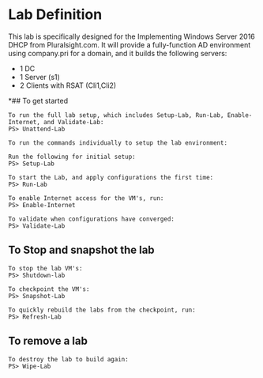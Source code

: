 # Lab Definition

This lab is specifically designed for the Implementing Windows Server 2016 DHCP from Pluralsight.com. It will provide a fully-function AD environment using company.pri for a domain, and it builds the following servers:

* 1 DC
* 1 Server (s1)
* 2 Clients with RSAT (Cli1,Cli2)

*## To get started

    To run the full lab setup, which includes Setup-Lab, Run-Lab, Enable-Internet, and Validate-Lab:
    PS> Unattend-Lab

    To run the commands individually to setup the lab environment:

    Run the following for initial setup:
    PS> Setup-Lab

    To start the Lab, and apply configurations the first time:
    PS> Run-Lab

    To enable Internet access for the VM's, run:
    PS> Enable-Internet

    To validate when configurations have converged:
    PS> Validate-Lab

## To Stop and snapshot the lab

    To stop the lab VM's:
    PS> Shutdown-lab

    To checkpoint the VM's:
    PS> Snapshot-Lab

    To quickly rebuild the labs from the checkpoint, run:
    PS> Refresh-Lab

## To remove a lab

    To destroy the lab to build again:
    PS> Wipe-Lab
